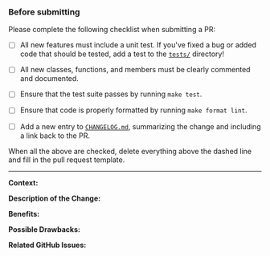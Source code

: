 ### Before submitting

Please complete the following checklist when submitting a PR:

- [ ] All new features must include a unit test. If you've fixed a bug or added
      code that should be tested, add a test to the [`tests/`](tests/) directory!

- [ ] All new classes, functions, and members must be clearly commented and
      documented.

- [ ] Ensure that the test suite passes by running `make test`.

- [ ] Ensure that code is properly formatted by running `make format lint`.

- [ ] Add a new entry to [`CHANGELOG.md`](.github/CHANGELOG.md), summarizing the
      change and including a link back to the PR.

When all the above are checked, delete everything above the dashed
line and fill in the pull request template.

------------------------------------------------------------------------------------------------------------

**Context:**

**Description of the Change:**

**Benefits:**

**Possible Drawbacks:**

**Related GitHub Issues:**